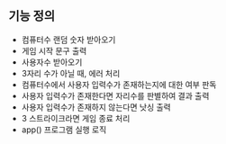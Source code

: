 ## 기능 정의

- 컴퓨터수 랜덤 숫자 받아오기
- 게임 시작 문구 출력
- 사용자수 받아오기
- 3자리 수가 아닐 때, 에러 처리
- 컴퓨터수에서 사용자 입력수가 존재하는지에 대한 여부 판독
- 사용자 입력수가 존재한다면 자리수를 판별하여 결과 출력
- 사용자 입력수가 존재하지 않는다면 낫싱 출력
- 3 스트라이크라면 게임 종료 처리
- app() 프로그램 실행 로직
